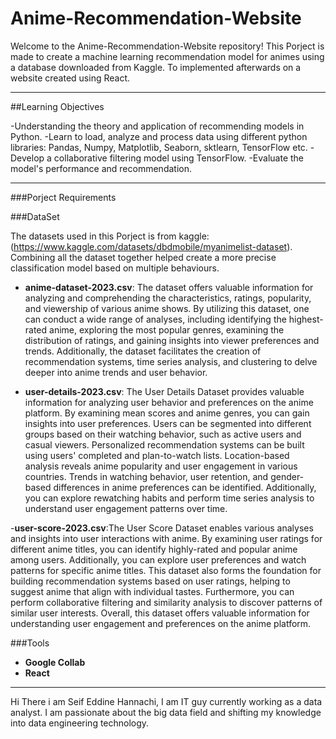 # Anime-Recommendation-Website

Welcome to the Anime-Recommendation-Website repository!
This Porject is made to create a machine learning recommendation model for animes using a database downloaded from Kaggle. To implemented afterwards on a website created using React.

---

##Learning Objectives

-Understanding the theory and application of recommending models in Python.
-Learn to load, analyze and process data using different python libraries: Pandas, Numpy, Matplotlib, Seaborn, sktlearn, TensorFlow etc.
-Develop a collaborative filtering model using TensorFlow.
-Evaluate the model's performance and recommendation. 

---

###Porject Requirements

###DataSet 

The datasets used in this Porject is from kaggle: (https://www.kaggle.com/datasets/dbdmobile/myanimelist-dataset). Combining all the dataset together helped create a more precise classification model based on multiple behaviours.

- **anime-dataset-2023.csv**: The dataset offers valuable information for analyzing and comprehending the characteristics, ratings, popularity, and viewership of various anime shows. By utilizing this dataset, one can conduct a wide range of analyses, including identifying the highest-rated anime, exploring the most popular genres, examining the distribution of ratings, and gaining insights into viewer preferences and trends. Additionally, the dataset facilitates the creation of recommendation systems, time series analysis, and clustering to delve deeper into anime trends and user behavior.

- **user-details-2023.csv**: The User Details Dataset provides valuable information for analyzing user behavior and preferences on the anime platform. By examining mean scores and anime genres, you can gain insights into user preferences. Users can be segmented into different groups based on their watching behavior, such as active users and casual viewers. Personalized recommendation systems can be built using users' completed and plan-to-watch lists. Location-based analysis reveals anime popularity and user engagement in various countries. Trends in watching behavior, user retention, and gender-based differences in anime preferences can be identified. Additionally, you can explore rewatching habits and perform time series analysis to understand user engagement patterns over time.

-**user-score-2023.csv**:The User Score Dataset enables various analyses and insights into user interactions with anime. By examining user ratings for different anime titles, you can identify highly-rated and popular anime among users. Additionally, you can explore user preferences and watch patterns for specific anime titles. This dataset also forms the foundation for building recommendation systems based on user ratings, helping to suggest anime that align with individual tastes. Furthermore, you can perform collaborative filtering and similarity analysis to discover patterns of similar user interests. Overall, this dataset offers valuable information for understanding user engagement and preferences on the anime platform.

###Tools

- **Google Collab**
- **React**

---

Hi There i am Seif Eddine Hannachi, I am IT guy currently working as a data analyst. I am passionate about the big data field and shifting my knowledge into data engineering technology.








